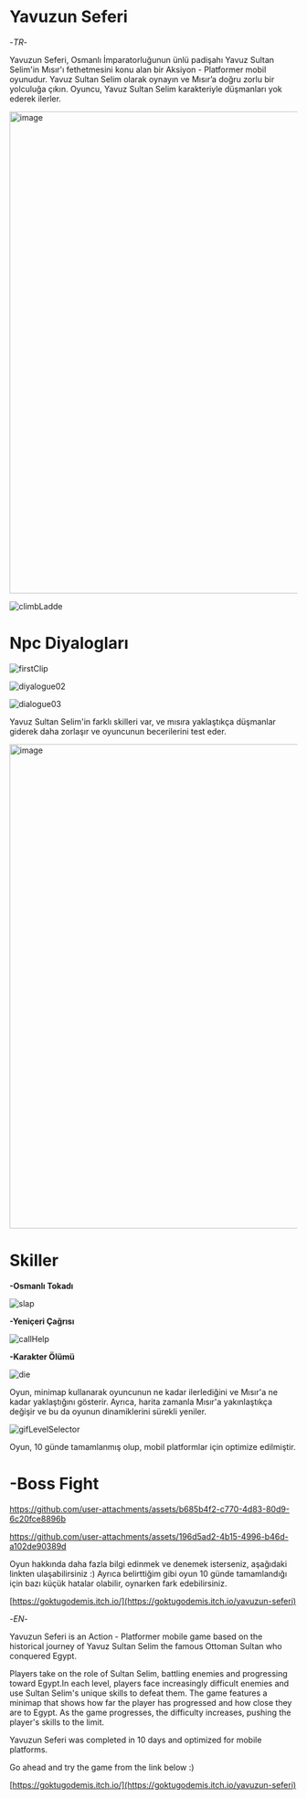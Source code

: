 # **Yavuzun Seferi**
-*TR*-

Yavuzun Seferi, Osmanlı İmparatorluğunun ünlü padişahı Yavuz Sultan Selim'in Mısır'ı fethetmesini konu alan bir Aksiyon - Platformer mobil oyunudur. Yavuz Sultan Selim olarak oynayın ve Mısır’a doğru zorlu bir yolculuğa çıkın. Oyuncu, Yavuz Sultan Selim karakteriyle düşmanları yok ederek ilerler.

<img width="1916" height="844" alt="image" src="https://github.com/user-attachments/assets/ebb9b129-6efa-413e-b99d-6ee3607d0090" />


![climbLadde](https://github.com/user-attachments/assets/5e312fc3-59e1-4dca-94d4-38c892b97a37)

# **Npc Diyalogları**

![firstClip](https://github.com/user-attachments/assets/3643556d-96c8-4595-b4ed-6064326ad714)

![diyalogue02](https://github.com/user-attachments/assets/fc82077e-61e4-4be4-b9e7-e2688a964b39)

![dialogue03](https://github.com/user-attachments/assets/77754fba-6abe-44a8-b0cc-f68513bde70d)

Yavuz Sultan Selim'in  farklı skilleri var, ve mısıra yaklaştıkça düşmanlar giderek daha zorlaşır ve oyuncunun becerilerini test eder.

<img width="1513" height="848" alt="image" src="https://github.com/user-attachments/assets/d8b91012-10b2-4801-9fd9-32473e009ba7" />

# **Skiller**

**-Osmanlı Tokadı**

![slap](https://github.com/user-attachments/assets/bf9052c5-55fb-4351-929c-6665887782fb)

**-Yeniçeri Çağrısı**

![callHelp](https://github.com/user-attachments/assets/fb8e41e4-7c93-4f77-918f-177bdbcb9fed)

**-Karakter Ölümü**

![die](https://github.com/user-attachments/assets/d569d6b2-34fd-4733-804c-49cd9321e0b7)


Oyun, minimap kullanarak oyuncunun ne kadar ilerlediğini ve Mısır'a ne kadar yaklaştığını gösterir. Ayrıca, harita zamanla Mısır'a yakınlaştıkça değişir ve bu da oyunun dinamiklerini sürekli yeniler.

![gifLevelSelector](https://github.com/user-attachments/assets/3e5b63a2-4f6a-4637-8d98-d12709ef4474)

Oyun, 10 günde tamamlanmış olup, mobil platformlar için optimize edilmiştir.

# **-Boss Fight**

https://github.com/user-attachments/assets/b685b4f2-c770-4d83-80d9-6c20fce8896b


https://github.com/user-attachments/assets/196d5ad2-4b15-4996-b46d-a102de90389d


Oyun hakkında daha fazla bilgi edinmek ve denemek isterseniz, aşağıdaki linkten ulaşabilirsiniz :) 
Ayrıca belirttiğim gibi oyun 10 günde tamamlandığı için bazı küçük hatalar olabilir, oynarken fark edebilirsiniz.

[https://goktugodemis.itch.io/](https://goktugodemis.itch.io/yavuzun-seferi)

-*EN*-

Yavuzun Seferi is an Action - Platformer mobile game based on the historical journey of Yavuz Sultan Selim the famous Ottoman Sultan who conquered Egypt. 

Players take on the role of Sultan Selim, battling enemies and progressing toward Egypt.In each level, players face increasingly difficult enemies and use Sultan Selim's unique skills to defeat them. The game features a minimap that shows how far the player has progressed and how close they are to Egypt. As the game progresses, the difficulty increases, pushing the player's skills to the limit.

Yavuzun Seferi was completed in 10 days and optimized for mobile platforms. 

Go ahead and try the game from the link below :) 

[https://goktugodemis.itch.io/](https://goktugodemis.itch.io/yavuzun-seferi)
